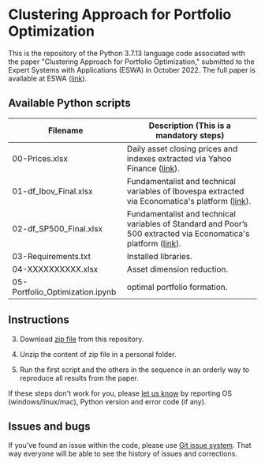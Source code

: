 # Clustering Approach for Portfolio Optimization
This is the repository of the Python 3.7.13 language code associated with the paper "Clustering Approach for Portfolio Optimization," submitted to the Expert Systems with Applications (ESWA) in October 2022. The full paper is available at ESWA  ([link](https://www.sciencedirect.com/journal/expert-systems-with-applications)).

## Available Python scripts

| Filename                              | Description (**This is a mandatory steps**)                                                     |
|---------------------------------------|-------------------------------------------------------------------------------------------------|
| 00-Prices.xlsx                        | Daily asset closing prices and indexes extracted via Yahoo Finance ([link](https://finance.yahoo.com)).|
| 01-df_Ibov_Final.xlsx                 | Fundamentalist and technical variables of Ibovespa extracted via Economatica's platform ([link](https://economatica.com/)).|
| 02-df_SP500_Final.xlsx                | Fundamentalist and technical variables of Standard and Poor’s 500 extracted via Economatica's platform ([link](https://economatica.com/)).|
| 03-Requirements.txt                   | Installed libraries.|
| 04-XXXXXXXXXX.xlsx                    | Asset dimension reduction.|
| 05-Portfolio_Optimization.ipynb       | optimal portfolio formation.|

## Instructions
3) Download [zip file](https://github.com/ComputerFinance/ESWA/archive/master.zip) from this repository.

4) Unzip the content of zip file in a personal folder.

5) Run the first script and the others in the sequence in an orderly way to reproduce all results from the paper.

If these steps don't work for you, please [let us know](https://github.com/ComputerFinance/ESWA/issues) by reporting OS (windows/linux/mac), Python version and error code (if any).

## Issues and bugs

If you've found an issue within the code, please use [Git issue system](https://github.com/ComputerFinance/ESWA/issues). That way everyone will be able to see the history of issues and corrections.
